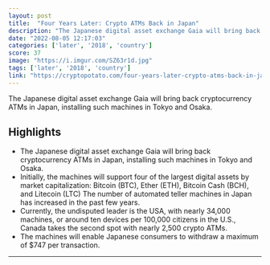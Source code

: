 ```yaml
---
layout: post
title:  "Four Years Later: Crypto ATMs Back in Japan"
description: "The Japanese digital asset exchange Gaia will bring back cryptocurrency ATMs in Japan, installing such machines in Tokyo and Osaka."
date: "2022-08-05 12:17:03"
categories: ['later', '2018', 'country']
score: 37
image: "https://i.imgur.com/SZ63r1d.jpg"
tags: ['later', '2018', 'country']
link: "https://cryptopotato.com/four-years-later-crypto-atms-back-in-japan/"
---
```


The Japanese digital asset exchange Gaia will bring back cryptocurrency ATMs in Japan, installing such machines in Tokyo and Osaka.

## Highlights

- The Japanese digital asset exchange Gaia will bring back cryptocurrency ATMs in Japan, installing such machines in Tokyo and Osaka.
- Initially, the machines will support four of the largest digital assets by market capitalization: Bitcoin (BTC), Ether (ETH), Bitcoin Cash (BCH), and Litecoin (LTC) The number of automated teller machines in Japan has increased in the past few years.
- Currently, the undisputed leader is the USA, with nearly 34,000 machines, or around ten devices per 100,000 citizens in the U.S., Canada takes the second spot with nearly 2,500 crypto ATMs.
- The machines will enable Japanese consumers to withdraw a maximum of $747 per transaction.

---
